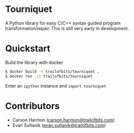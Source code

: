 # Tourniquet

A Python library for easy C/C++ syntax guided program transformation/repair.
This is still very early in development.

# Quickstart

Build the library with docker

```bash
$ docker build -t trailofbits/tourniquet .
$ docker run -it trailofbits/tourniquet
```

Enter an `ipython` instance and `import tourniquet`

# Contributors

* Carson Harmon (carson.harmon@trailofbits.com)
* Evan Sultanik (evan.sultanik@trailofbits.com)
